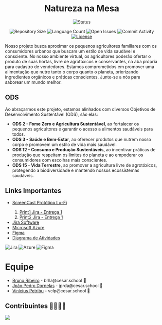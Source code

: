 <h1 align="center">Natureza na Mesa</h1>

<p align="center">
  <img src="https://img.shields.io/badge/Status-Em%20desenvolvimento-green?style=flat-square" alt="Status" />
</p>

<p align="center">
  <img src="https://img.shields.io/github/repo-size/brunoribeirol/naturezaNaMesa?style=flat" alt="Repository Size" />
  <img src="https://img.shields.io/github/languages/count/brunoribeirol/naturezaNaMesa?style=flat&logo=python" alt="Language Count" />
  <img src="https://img.shields.io/bitbucket/issues/brunoribeirol/naturezaNaMesa?style=flat&logo=github" alt="Open Issues" />
  <img src="https://img.shields.io/github/commit-activity/t/brunoribeirol/naturezaNaMesa?style=flat&logo=github" alt="Commit Activity" />
  <a href="LICENSE.md"><img src="https://img.shields.io/github/license/brunoribeirol/naturezaNaMesa" alt="License" /></a>
</p>


<p>
  Nosso projeto busca aproximar os pequenos agricultores familiares com os
  consumidores urbanos que buscam um estilo de vida saudável e consciente. No
  nosso ambiente virtual, os agricultores poderão ofertar o produto de suas
  hortas, livre de agrotóxicos e conservantes, na aba própria para cadastro de
  vendedores. Estamos comprometidos em promover uma alimentação que nutre tanto
  o corpo quanto o planeta, priorizando ingredientes orgânicos e práticas
  conscientes. Junte-se a nós para saborear um mundo melhor.
</p>

<!--Por outro lado, os compradores receberão em suas casas frutas e verduras da melhor qualidade.
Por meio de sistemas de pagamentos mais ágeis para os agricultores e a facilidade de encontrar
produtos de qualidade, nosso projeto tem o objetivo de garantir sistemas sustentáveis de produção
de alimentos e implementar práticas agrícolas resilientes.-->

<h2>ODS</h2>
<p>
  Ao abraçarmos este projeto, estamos alinhados com diversos Objetivos de
  Desenvolvimento Sustentável (ODS), são elas:
</p>
<ul>
  <li>
    <b>ODS 2 - Fome Zero e Agricultura Sustentável</b>, ao fortalecer os
    pequenos agricultores e garantir o acesso a alimentos saudáveis para todos.
  </li>
  <li>
    <b>ODS 3 - Saúde e Bem-Estar</b>, ao oferecer produtos que nutrem nosso
    corpo e promovem um estilo de vida mais saudável.
  </li>
  <li>
    <b>ODS 12 - Consumo e Produção Sustentáveis</b>, ao incentivar práticas de
    produção que respeitam os limites do planeta e ao empoderar os consumidores
    com escolhas mais conscientes.
  </li>
  <li>
    <b>ODS 15 - Vida Terrestre,</b> ao promover a agricultura livre de
    agrotóxicos, protegendo a biodiversidade e mantendo nossos ecossistemas
    saudáveis.
  </li>
</ul>
<p></p>

<h2>Links Importantes</h2>
<ul>
  <li>
    <a
      href="https://drive.google.com/file/d/1-B5eo4Kn4ohz8Wy2rx8n7Ok2avWnGRr8/view?usp=sharing"
      >ScreenCast Protótipo Lo-Fi</a
    >
  </li>
  <ol>
    <li>
      <a
        href="https://drive.google.com/file/d/1fKBDubrYRM0OfsfiGrPuFtaMAWoiZ5tC/view?usp=sharing"
        >Print1 Jira - Entrega 1</a
      >
    </li>
    <li>
      <a
        href="https://drive.google.com/file/d/1Cjy2dJmmQqB71rZnHO9TrNrHbcQeCRaQ/view?usp=sharing"
        >Print2 Jira - Entrega 1</a
      >
    </li>
  </ol>
  <li>
    <a href="https://brlla.atlassian.net/jira/software/projects/NAT/boards/2"
      >Jira Software</a
    >
  </li>

  <li>
    <a
      href="https://portal.azure.com/?Microsoft_Azure_Education_correlationId=1c9f81fb-8425-4b8d-b397-29069dc60844#home"
      >Microsoft Azure</a
    >
  </li>
  <li>
    <a
      href="https://www.figma.com/file/gLjdFQCF3fTfQyUurKPn8I/Untitled?type=design&node-id=1-8&mode=design&t=z6upk37KIBaksBDz-0"
      >Figma</a
    >
  </li>
    <li>
    <a
      href="https://lucid.app/lucidchart/f2cbdb19-8906-4e3b-8f33-011892292cdb/edit?invitationId=inv_c43e7d84-0bd0-493f-87c9-0bd5afac2160"
      >Diagrama de Atividades</a
    >
  </li>
</ul>

![Jira](https://img.shields.io/badge/jira-%230A0FFF.svg?style=for-the-badge&logo=jira&logoColor=white)
![Azure](https://img.shields.io/badge/azure-%230072C6.svg?style=for-the-badge&logo=microsoftazure&logoColor=white)
![Figma](https://img.shields.io/badge/figma-%23F24E1E.svg?style=for-the-badge&logo=figma&logoColor=white)

<!--
![Django](https://img.shields.io/badge/django-%23092E20.svg?style=for-the-badge&logo=django&logoColor=white)
![Visual Studio
Code](https://img.shields.io/badge/Visual%20Studio%20Code-0078d7.svg?style=for-the-badge&logo=visual-studio-code&logoColor=white)
![Python](https://img.shields.io/badge/python-3670A0?style=for-the-badge&logo=python&logoColor=ffdd54)
-->

<h1>Equipe</h1>
<ul>
  <li>
    <a href="https://github.com/brunoribeirol">Bruno Ribeiro</a> -
    brlla@cesar.school 📩
  </li>
  <li>
    <a href="https://github.com/joaopdornelas26">João Pedro Dornelas</a> -
    jprda@cesar.school 📩
  </li>
  <li>
    <a href="https://github.com/vinipetribu">Vinícius Petribu</a> -
    vclp@cesar.school 📩
  </li>
</ul>

<h2>Contribuíntes 👨‍👩‍👧‍👦</h2>
<a href="https://github.com/brunoribeirol/naturezaNaMesa/graphs/contributors">
  <img src="https://contrib.rocks/image?repo=brunoribeirol/naturezaNaMesa" />
</a>
